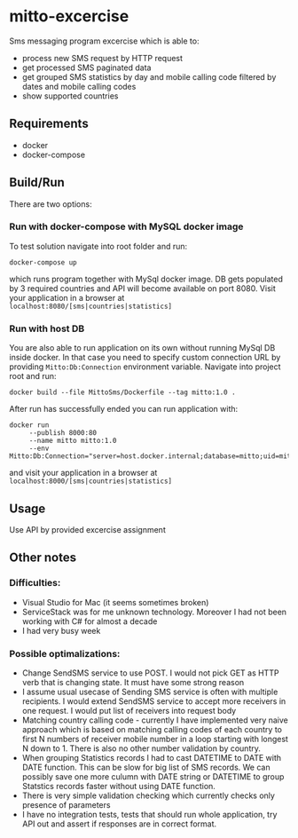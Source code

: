# mitto-excercise

Sms messaging program excercise which is able to:

 - process new SMS request by HTTP request
 - get processed SMS paginated data
 - get grouped SMS statistics by day and mobile calling code filtered by dates and mobile calling codes
 - show supported countries


## Requirements

 - docker
 - docker-compose

## Build/Run
There are two options:

### Run with docker-compose with MySQL docker image
To test solution navigate into root folder and run: 

    docker-compose up 
which runs program together with MySql docker image. DB gets populated by 3 required countries and API will become available on port 8080. Visit your application in a browser at `localhost:8080/[sms|countries|statistics]`

### Run with host DB
You are also able to run application on its own without running MySql DB inside docker. In that case you need to specify custom connection URL by providing `Mitto:Db:Connection` environment variable. Navigate into project root and run: 

    docker build --file MittoSms/Dockerfile --tag mitto:1.0 .
 
 After run has successfully ended you can run application with:
    
    docker run 
         --publish 8000:80 
         --name mitto mitto:1.0 
         --env Mitto:Db:Connection="server=host.docker.internal;database=mitto;uid=mitto;pwd=mitto;"

and visit your application in a browser at `localhost:8000/[sms|countries|statistics]` 

## Usage
Use API by provided excercise assignment

## Other notes

### Difficulties:
- Visual Studio for Mac (it seems sometimes broken)
- ServiceStack was for me unknown technology. Moreover I had not been working with C# for almost a decade
- I had very busy week


### Possible optimalizations:
- Change SendSMS service to use POST. I would not pick GET as HTTP verb that is changing state. It must have some strong reason
- I assume usual usecase of Sending SMS service is often with multiple recipients. I would extend SendSMS service to accept more receivers in one request. I would put list of receivers into request body
- Matching country calling code - currently I have implemented very naive approach which is based on matching calling codes of each country to first N numbers of receiver mobile number in a loop starting with longest N down to 1. There is also no other number validation by country. 
- When grouping Statistics records I had to cast DATETIME to DATE with DATE function. This can be slow for big list of SMS records. We can possibly save one more culumn with DATE string or DATETIME to group Statstics records faster without using DATE function.
- There is very simple validation checking which currently checks only presence of parameters
- I have no integration tests, tests that should run whole application, try API out and assert if responses are in correct format. 
